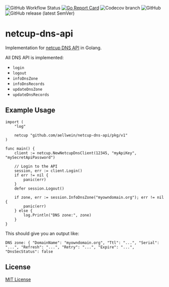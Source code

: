 ![GitHub Workflow Status](https://img.shields.io/github/actions/workflow/status/aellwein/netcup-dns-api/go.yml?branch=main)
[![Go Report Card](https://goreportcard.com/badge/github.com/aellwein/netcup-dns-api)](https://goreportcard.com/report/github.com/aellwein/netcup-dns-api)
![Codecov branch](https://img.shields.io/codecov/c/github/aellwein/netcup-dns-api/main)
![GitHub](https://img.shields.io/github/license/aellwein/netcup-dns-api)
![GitHub release (latest SemVer)](https://img.shields.io/github/v/release/aellwein/netcup-dns-api)

netcup-dns-api
==============

Implementation for [netcup DNS API](https://www.netcup-wiki.de/wiki/DNS_API) in Golang.

All DNS API is implemented:
* ``login``
* ``logout``
* ``infoDnsZone``
* ``infoDnsRecords``
* ``updateDnsZone``
* ``updateDnsRecords``


Example Usage
-------------

```golang
import (
	"log"

	netcup "github.com/aellwein/netcup-dns-api/pkg/v1"
)

func main() {
	client := netcup.NewNetcupDnsClient(12345, "myApiKey", "mySecretApiPassword")

	// Login to the API
	session, err := client.Login()
	if err != nil {
		panic(err)
	}
	defer session.Logout()

	if zone, err := session.InfoDnsZone("myowndomain.org"); err != nil {
		panic(err)
	} else {
		log.Println("DNS zone:", zone)
	}
}
```
This should give you an output like:
```
DNS zone: { "DomainName": "myowndomain.org", "Ttl": "...", "Serial": "...", "Refresh": "...", "Retry": "...", "Expire": "...", "DnsSecStatus": false
```


License
-------

[MIT License](LICENSE)
